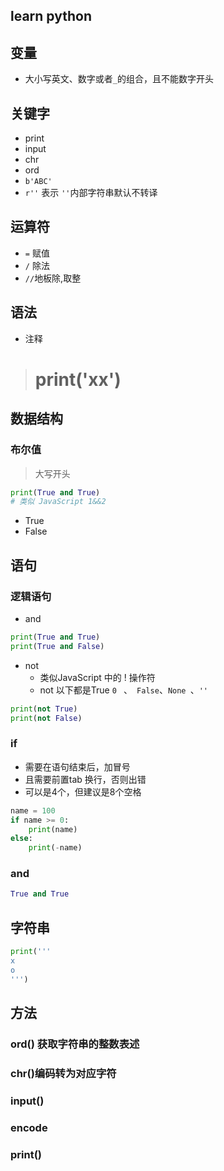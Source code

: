 ## learn python

## 变量
- 大小写英文、数字或者`_`的组合，且不能数字开头
## 关键字
- print
- input
- chr
- ord
- `b'ABC'`
- `r''` 表示 `''`内部字符串默认不转译
## 运算符
- `=` 赋值
- `/` 除法
- `//`地板除,取整
## 语法
- 注释 
> # print('xx')

## 数据结构
###
### 布尔值
> 大写开头
```python
print(True and True)
# 类似 JavaScript 1&&2

```
- True
- False 
## 语句
### 逻辑语句
- and
```python
print(True and True)
print(True and False)
```
- not
	- 类似JavaScript 中的 ! 操作符
	- not 以下都是True `0 ` 、` False`、`None `、`''`
```python
print(not True)
print(not False)
```
### if
- 需要在语句结束后，加冒号
- 且需要前置tab 换行，否则出错
- 可以是4个，但建议是8个空格
```python
name = 100
if name >= 0:
    print(name)
else:
    print(-name)

```

### and
```python
True and True

```
## 字符串
```python
print('''
x
o
''')

```
## 方法 
### ord() 获取字符串的整数表述
### chr()编码转为对应字符
### input()
### encode
### print()
